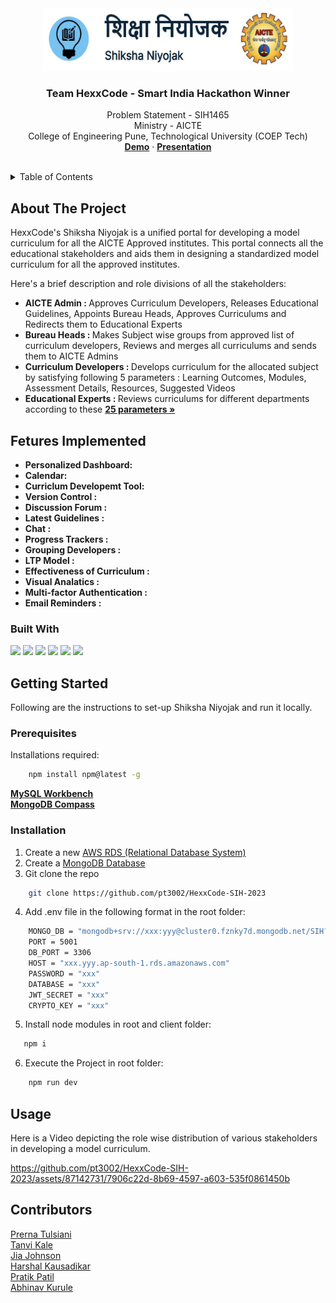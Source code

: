 <div align="center">
  <a href="https://github.com/pt3002/HexxCode-SIH-2023">
    <img src="client/public/static/images/logo/completeLogo.JPG" alt="Logo" width="400" height="100">
  </a>

  <h3 align="center">Team HexxCode - Smart India Hackathon Winner</h3>

  <p align="center">
    Problem Statement - SIH1465
    <br />
    Ministry - AICTE
    <br />
    College of Engineering Pune, Technological University (COEP Tech)
    <br />
    <a href = "#usage"><strong>Demo</strong></a>
    ·
    <a href="https://www.canva.com/design/DAF3TheBPcE/mPds3cU6rbFVqEu2z2EPrw/edit?utm_content=DAF3TheBPcE&utm_campaign=designshare&utm_medium=link2&utm_source=sharebutton"><strong>Presentation</strong></a>
    <br />
    <br />
  </p>
</div>

<!-- TABLE OF CONTENTS -->
<details>
  <summary>Table of Contents</summary>
  <ol>
    <li>
      <a href="#about-the-project">About The Project</a>
      <ul>
        <li><a href="#built-with">Built With</a></li>
      </ul>
    </li>
    <li>
      <a href="#getting-started">Getting Started</a>
      <ul>
        <li><a href="#prerequisites">Prerequisites</a></li>
        <li><a href="#installation">Installation</a></li>
      </ul>
    </li>
    <li><a href="#usage">Usage</a></li>
    <li><a href="#contributors">Contributors</a></li>
  </ol>
</details>

## About The Project

HexxCode's Shiksha Niyojak is a unified portal for developing a model curriculum for all the AICTE Approved institutes. This portal connects all the educational stakeholders and aids them in designing a standardized model curriculum for all the approved institutes. 

Here's a brief description and role divisions of all the stakeholders:
* <b>AICTE Admin : </b> Approves Curriculum Developers, Releases Educational Guidelines, Appoints Bureau Heads, Approves Curriculums and Redirects them to Educational Experts 
* <b>Bureau Heads : </b> Makes Subject wise groups from approved list of curriculum developers, Reviews and merges all curriculums and sends them to AICTE Admins
* <b>Curriculum Developers : </b> Develops curriculum for the allocated subject by satisfying following 5 parameters : Learning Outcomes, Modules, Assessment Details, Resources, Suggested Videos
* <b>Educational Experts : </b> Reviews curriculums for different departments according to these <a href="https://github.com/pt3002/HexxCode-SIH-2023/tree/main/client/public/static/images/logo/EducationalRequirements.JPG"><strong>25 parameters »</strong></a>

## Fetures Implemented
* <b> Personalized Dashboard: </b>
* <b> Calendar: </b>
* <b> Curriclum Developemt Tool: </b>
* <b> Version Control : </b>
* <b> Discussion Forum : </b>
* <b> Latest Guidelines : </b>
* <b> Chat : </b>
* <b> Progress Trackers : </b>
* <b> Grouping Developers : </b>
* <b> LTP Model : </b>
* <b> Effectiveness of Curriculum : </b>
* <b> Visual Analatics : </b>
* <b> Multi-factor Authentication : </b>
* <b> Email Reminders : </b>


### Built With

<p>
<img src="https://img.shields.io/badge/Amazon_AWS-FF9900?style=for-the-badge&logo=amazonaws&logoColor=white" />
<img src="https://img.shields.io/badge/MongoDB-4EA94B?style=for-the-badge&logo=mongodb&logoColor=white"/>
<img src = "https://img.shields.io/badge/MySQL-005C84?style=for-the-badge&logo=mysql&logoColor=white" />
<img src="https://img.shields.io/badge/Express.js-404D59?style=for-the-badge"/>
<img src="https://img.shields.io/badge/React-20232A?style=for-the-badge&logo=react&logoColor=61DAFB"/>
<img src="https://img.shields.io/badge/Node.js-43853D?style=for-the-badge&logo=node.js&logoColor=white"/>
</p>

<!-- GETTING STARTED -->
## Getting Started

Following are the instructions to set-up Shiksha Niyojak and run it locally.

### Prerequisites

Installations required:
```sh
    npm install npm@latest -g
```
<a href="https://www.mysql.com/products/workbench/"><strong>MySQL Workbench</strong></a>
<br />
<a href = "https://www.mongodb.com/products/tools/compass"><strong>MongoDB Compass</strong></a>

### Installation

1. Create a new <a href = "https://ap-south-1.console.aws.amazon.com/rds">AWS RDS (Relational Database System)</a>
2. Create a <a href = "https://www.mongodb.com/">MongoDB Database</a>
3. Git clone the repo
```sh
    git clone https://github.com/pt3002/HexxCode-SIH-2023
```
4. Add .env file in the following format in the root folder: 
```sh
    MONGO_DB = "mongodb+srv://xxx:yyy@cluster0.fznky7d.mongodb.net/SIH?retryWrites=true&w=majority"
    PORT = 5001
    DB_PORT = 3306
    HOST = "xxx.yyy.ap-south-1.rds.amazonaws.com"
    PASSWORD = "xxx"
    DATABASE = "xxx"
    JWT_SECRET = "xxx"
    CRYPTO_KEY = "xxx"
```
5. Install node modules in root and client folder:
 ```sh 
    npm i
```
6. Execute the Project in root folder:
```sh
    npm run dev
```
## Usage
Here is a Video depicting the role wise distribution of various stakeholders in developing a model curriculum.

https://github.com/pt3002/HexxCode-SIH-2023/assets/87142731/7906c22d-8b69-4597-a603-535f0861450b

## Contributors

<a href = "https://github.com/pt3002">Prerna Tulsiani</a>
<br />
<a href = "https://github.com/kmnat">Tanvi Kale</a>
<br />
<a href = "https://github.com/jiaj21">Jia Johnson</a>
<br />
<a href = "https://github.com/HarshalAbhayKausadikar">Harshal Kausadikar</a>
<br />
<a href = "https://github.com/ppatil002">Pratik Patil</a>
<br />
<a href = "https://github.com/abhi-1003">Abhinav Kurule</a>
<br />


